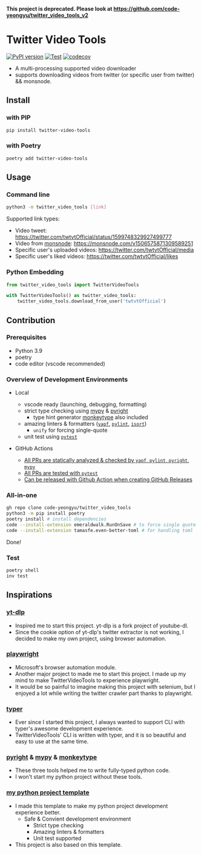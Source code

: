 **This project is deprecated. Please look at <https://github.com/code-yeongyu/twitter_video_tools_v2>** 

# Twitter Video Tools


[![PyPI version](https://badge.fury.io/py/twitter-video-tools.svg)](https://badge.fury.io/py/twitter-video-tools)
[![Test](https://github.com/code-yeongyu/twitter_video_tools/actions/workflows/test.yaml/badge.svg?branch=master)](https://github.com/code-yeongyu/twitter_video_tools/actions/workflows/test.yaml)
[![codecov](https://codecov.io/gh/code-yeongyu/TwitterVideoTools/branch/master/graph/badge.svg?token=97K8BBWOH7)](https://codecov.io/gh/code-yeongyu/TwitterVideoTools)

- A multi-processing supported video downloader
- supports downloading videos from twitter (or specific user from twitter) && monsnode.

## Install

### with PIP

```sh
pip install twitter-video-tools
```

### with Poetry

```sh
poetry add twitter-video-tools
```

## Usage

### Command line

```sh
python3 -m twitter_video_tools [link]
```

Supported link types:

- Video tweet: <https://twitter.com/twtvtOfficial/status/1599748329927499777>
- Video from [monsnode](https://monsnode.com): <https://monsnode.com/v1506575871309589251>
- Specific user's uploaded videos: <https://twitter.com/twtvtOfficial/media>
- Specific user's liked videos: <https://twitter.com/twtvtOfficial/likes>

### Python Embedding

```python
from twitter_video_tools import TwitterVideoTools

with TwitterVideoTools() as twitter_video_tools:
    twitter_video_tools.download_from_user('twtvtOfficial')
```

## Contribution

### Prerequisites

- Python 3.9
- poetry
- code editor (vscode recommended)

### Overview of Development Environments

- Local
  - vscode ready (launching, debugging, formatting)
  - strict type checking using [mypy](https://github.com/python/mypy) & [pyright](https://github.com/microsoft/pyright)
    - type hint generator [monkeytype](https://github.com/Instagram/MonkeyType) also included
  - amazing linters & formatters ([`yapf`](https://github.com/google/yapf), [`pylint`](https://github.com/PyCQA/pylint), [`isort`](https://github.com/PyCQA/isort))
    - `unify` for forcing single-quote
  - unit test using [`pytest`](https://github.com/myint/unify)

- GitHub Actions
  - [All PRs are statically analyzed & checked by `yapf`, `pylint`, `pyright`, `mypy`](https://github.com/code-yeongyu/TwitterVideoTools/actions/workflows/check_code.yaml)
  - [All PRs are tested with `pytest`](https://github.com/code-yeongyu/TwitterVideoTools/actions/workflows/test.yaml)
  - [Can be released with Github Action when creating GitHub Releases](https://github.com/code-yeongyu/TwitterVideoTools/actions/workflows/release.yaml)

### All-in-one

```sh
gh repo clone code-yeongyu/twitter_video_tools
python3 -m pip install poetry
poetry install # install dependencies
code --install-extension emeraldwalk.RunOnSave # to force single quote
code --install-extension tamasfe.even-better-toml # for handling toml
```

Done!

### Test

```sh
poetry shell
inv test
```

## Inspirations

### [yt-dlp](https://github.com/yt-dlp/yt-dlp)
- Inspired me to start this project. yt-dlp is a fork project of youtube-dl.
- Since the cookie option of yt-dlp's twitter extractor is not working, I decided to make my own project, using browser automation.

### [playwright](https://playwright.dev/python/)

- Microsoft's browser automation module.
- Another major project to made me to start this project. I made up my mind to make TwitterVideoTools to experience playwright.
- It would be so painful to imagine making this project with selenium, but I enjoyed a lot while writing the twitter crawler part thanks to playwright.

### [typer](https://typer.tiangolo.com/)

- Ever since I started this project, I always wanted to support CLI with typer's awesome development experience.
- TwitterVideoTools' CLI is written with typer, and it is so beautiful and easy to use at the same time.

### [pyright](https://github.com/microsoft/pyright) & [mypy](http://mypy-lang.org/) & [monkeytype](https://github.com/Instagram/MonkeyType)

- These three tools helped me to write fully-typed python code.
- I won't start my python project without these tools.

### [my python project template](https://github.com/code-yeongyu/python3.9-project-template)

- I made this template to make my python project development experience better.
  - Safe & Convient development environment
    - Strict type checking
    - Amazing linters & formatters
    - Unit test supported
- This project is also based on this template.
